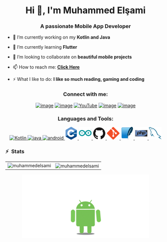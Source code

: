 <h1 align="center">Hi 👋, I'm Muhammed Elşami</h1>
<h3 align="center">A passionate Mobile App Developer</h3>

- 🔭 I’m currently working on my **Kotlin and Java**

- 🌱 I’m currently learning **Flutter**

- 👯 I’m looking to collaborate on **beautiful mobile projects**

- 📫 How to reach me: **[Click Here](https://www.muhammedelsami.com/)**

- ⚡ What I like to do: **I like so much reading, gaming and coding**

<h3 align="center">Connect with me:</h3>
<div align="center">
  
[![image](https://img.shields.io/badge/website-D14836?style=for-the-badge&logo=web&logoColor=white)](https://www.muhammedelsami.com/)
[![image](https://img.shields.io/badge/Instagram-E4405F?style=for-the-badge&logo=instagram&logoColor=white)](https://instagram.com/muhammed_elsami)
[![YouTube](https://img.shields.io/badge/YouTube-%23FF0000.svg?style=for-the-badge&logo=YouTube&logoColor=white)](https://www.youtube.com/channel/UComlhYSCEga40FwSv8MjVsw)
[![image](https://img.shields.io/badge/Gmail-D14836?style=for-the-badge&logo=gmail&logoColor=white)](mailto:muhammed97r@hotmail.com)
[![image](https://img.shields.io/badge/LinkedIn-0077B5?style=for-the-badge&logo=linkedin&logoColor=white)](https://www.linkedin.com/in/muhammed-el%C5%9Fami/)
</div>

<h3 align="center">Languages and Tools:</h3>

<p align="center"> 
  <a href="https://www.kotlin.com/" target="_blank"> 
    <img src="https://cdn.jsdelivr.net/gh/devicons/devicon/icons/kotlin/kotlin-original.svg" alt="Kotlin" width="40" height="40"/> 
  </a>
  <a href="https://www.java.com/" target="_blank"> 
    <img src="https://cdn.jsdelivr.net/gh/devicons/devicon/icons/java/java-original.svg" alt="java" width="40" height="40"/> 
  </a>
  <a href="https://www.android.com/" target="_blank"> 
    <img src="https://cdn.jsdelivr.net/gh/devicons/devicon/icons/android/android-original.svg" alt="android" width="40" height="40"/> 
  </a> 
   <a href="https://www.cpp.com" target="_blank"> 
    <img src="https://raw.githubusercontent.com/devicons/devicon/master/icons/cplusplus/cplusplus-original.svg" alt="arduino" width="40" height="40"/> 
  </a>  
  <a href="https://www.arduino.com" target="_blank"> 
    <img src="https://raw.githubusercontent.com/devicons/devicon/master/icons/arduino/arduino-original.svg" alt="arduino" width="40" height="40"/> 
  </a>   
  <a href="https://www.arduino.com" target="_blank"> 
    <img src="https://raw.githubusercontent.com/devicons/devicon/master/icons/github/github-original.svg" alt="arduino" width="40" height="40"/> 
  </a>   
  <a href="https://www.arduino.com" target="_blank"> 
    <img src="https://raw.githubusercontent.com/devicons/devicon/master/icons/git/git-original.svg" alt="arduino" width="40" height="40"/> 
  </a> 
  <a href="https://www.arduino.com" target="_blank"> 
    <img src="https://raw.githubusercontent.com/devicons/devicon/master/icons/sqlite/sqlite-original.svg" alt="arduino" width="40" height="40"/> 
  </a> 
  <a href="https://www.arduino.com" target="_blank"> 
    <img src="https://raw.githubusercontent.com/devicons/devicon/master/icons/php/php-original.svg" alt="arduino" width="40" height="40"/> 
  </a> 
  <a href="https://www.arduino.com" target="_blank"> 
    <img src="https://raw.githubusercontent.com/devicons/devicon/master/icons/mysql/mysql-original.svg" alt="arduino" width="40" height="40"/> 
  </a> 
</p>


### ⚡ &nbsp;Stats
<table>
<tr>
  <td>
<img align="left" src="https://github-readme-stats.vercel.app/api/top-langs?username=muhammedelsami&show_icons=true&locale=en&layout=compact" alt="muhammedelsami" /></td>
<td><img align="center" src="https://github-readme-stats.vercel.app/api?username=muhammedelsami&show_icons=true&locale=en" alt="muhammedelsami" /></td>
  </tr>
  </table>
  





<p align="center">
  <img width="400" height="200" src="https://github.com/muhammedelsami/muhammedelsami/raw/main/AndroidKotlin.webp" />
</p>


 
 
 
 
 
 
 
 
 
 
 
 
 
 
 
 
 
 
 
 
 
 
 
 
 
 
 
 
 
<!--




<p align="center">
  <img width="200" height="200" src="https://github.com/muhammedelsami/muhammedelsami/raw/main/36226-android-studio-new-logo.gif" />
</p>

![hippo](https://github.com/muhammedelsami/muhammedelsami/raw/main/36226-android-studio-new-logo.gif)

 <img src="https://github.com/muhammedelsami/muhammedelsami/raw/main/36226-android-studio-new-logo.gif"/>
 









<p align="center">
  <img width="400" height="200" src="https://github.com/omkar-tenkale/omkar-tenkale/raw/main/AndroidKotlin.webp" />
</p>


<p align="center"> 
  Visitor count<br>
  <img src="https://profile-counter.glitch.me/muhammedelsami/count.svg" />
</p>




### Hi there 👋

**muhammedelsami/muhammedelsami** is a ✨ _special_ ✨ repository because its `README.md` (this file) appears on your GitHub profile.

Here are some ideas to get you started:

- 🔭 I’m currently working on ...
- 🌱 I’m currently learning ...
- 👯 I’m looking to collaborate on ...
- 🤔 I’m looking for help with ...
- 💬 Ask me about ...
- 📫 How to reach me: ...
- 😄 Pronouns: ...
- ⚡ Fun fact: ...







 ### My latest projects

<a href="https://github.com/muhammedelsami/Car_Controller_Arduino">
  <img align="middle" src="https://github-readme-stats.vercel.app/api/pin/?username=muhammedelsami&repo=Car_Controller_Arduino" alt="codestats-profile-readme" />
</a>
<a href="https://github.com/muhammedelsami/BreakingBadProject">
  <img align="middle" src="https://github-readme-stats.vercel.app/api/pin/?username=muhammedelsami&repo=breakingBadApi" alt="Geometry-Dash-Menu-Music-Randomizer" />
</a> 
  
  
<h3 align="left">Connect with me:</h3>
<p align="left">
<a href="https://muhammedelsami.com/" target="_blank"><img alt="Portfolio" src="https://img.shields.io/badge/Portfolio%20-%23FF0000.svg?&style=flat&logo=Website&logoColor=white"/></a> &nbsp;
<a href="https://www.linkedin.com/in/muhammed-el%C5%9Fami/" target="_blank"><img alt="LinkedIn" src="https://img.shields.io/badge/linkedin%20-%230077B5.svg?&style=flat&logo=linkedin&logoColor=white"/></a> &nbsp;
<a href="mailto:muhammed97r@hotmail.com" target="_blank"><img alt="Gmail" src="https://img.shields.io/badge/Gmail-D14836?style=flat&logo=gmail&logoColor=white" /></a> &nbsp;
<a href="https://instagram.com/muhammed_elsami" target="_blank"><img src="https://img.shields.io/badge/-@muhammed_elsami-E4405F?style=flat&logo=Instagram&logoColor=white"/></a> &nbsp;
  

-->
